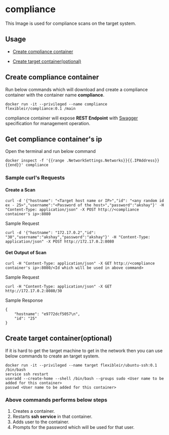 [swagger]: https://github.com/flexibleir/compliance/blob/master/swagger/swagger.yml

# compliance

This Image is used for compliance scans on the target system.

## Usage
- [Create compliance container](#create-compliance-container)

- [Create target container(optional)](#create-target-containeroptional)

## Create compliance container
Run below commands which will download and create a compliance container with the container name **compliance**.
```
docker run -it --privileged --name compliance flexibleir/compliance:0.1 /main
```

compliance container will expose **REST Endpoint** with [Swagger][swagger] specification for management operation.

## Get compliance container's ip
Open the terminal and run below command 
```
docker inspect -f '{{range .NetworkSettings.Networks}}{{.IPAddress}}{{end}}' compliance
```

### Sample curl's Requests 
#### Create a Scan
```
curl -d '{"hostname": "<Target host name or IP>","id": "<any random id ex - 25>","username":"<Password of the host>","password":"akshay"}' -H "Content-Type: application/json" -X POST http://<compliance container's ip>:8080
```
Sample Request
```
curl -d '{"hostname": "172.17.0.2","id": "30","username":"akshay","password":"akshay"}' -H "Content-Type: application/json" -X POST http://172.17.0.2:8080
```

#### Get Output of Scan

```
curl -H "Content-Type: application/json" -X GET http://<compliance container's ip>:8080/<Id which will be used in above command>
```
Sample Request
```
curl -H "Content-Type: application/json" -X GET http://172.17.0.2:8080/30
```
Sample Response
```
{
    "hostname": "e9772dcf5057\n",
    "id": "25"
}
```

## Create target container(optional)
If it is hard to get the target machine to get in the network then you can use below commands to create an target system.

```
docker run -it --privileged --name target flexibleir/ubuntu-ssh:0.1 /bin/bash
service ssh restart
useradd --create-home --shell /bin/bash --groups sudo <User name to be added for this container>
passwd <User name to be added for this container>
```
### Above commands performs below steps
1. Creates a container.
2. Restarts **ssh service** in that container.
3. Adds user to the container.
4. Prompts for the password which will be used for that user.
